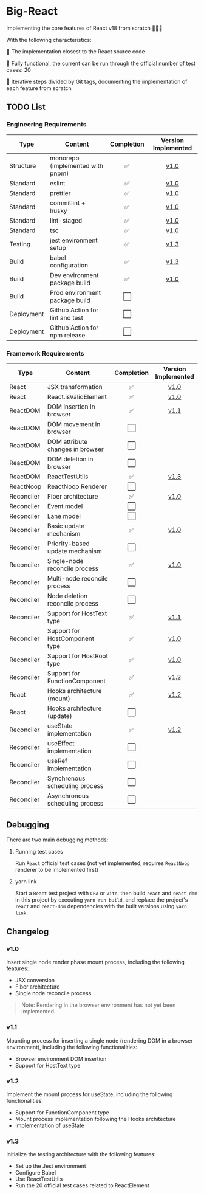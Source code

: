 # Big-React

Implementing the core features of React v18 from scratch 🎉🎉🎉

With the following characteristics:

👬 The implementation closest to the React source code

💪 Fully functional, the current can be run through the official number of test cases: 20

🚶 Iterative steps divided by Git tags, documenting the implementation of each feature from scratch

## TODO List

### Engineering Requirements

| Type       | Content                          | Completion |                    Version Implemented                     |
| ---------- | -------------------------------- | :--------: | :--------------------------------------------------------: |
| Structure  | monorepo (implemented with pnpm) |     ✅     | [v1.0](https://github.com/CassandraCat/BigReact/tree/v1.0) |
| Standard   | eslint                           |     ✅     | [v1.0](https://github.com/CassandraCat/BigReact/tree/v1.0) |
| Standard   | prettier                         |     ✅     | [v1.0](https://github.com/CassandraCat/BigReact/tree/v1.0) |
| Standard   | commitlint + husky               |     ✅     | [v1.0](https://github.com/CassandraCat/BigReact/tree/v1.0) |
| Standard   | lint-staged                      |     ✅     | [v1.0](https://github.com/CassandraCat/BigReact/tree/v1.0) |
| Standard   | tsc                              |     ✅     | [v1.0](https://github.com/CassandraCat/BigReact/tree/v1.0) |
| Testing    | jest environment setup           |     ✅     | [v1.3](https://github.com/CassandraCat/BigReact/tree/v1.3) |
| Build      | babel configuration              |     ✅     | [v1.3](https://github.com/CassandraCat/BigReact/tree/v1.3) |
| Build      | Dev environment package build    |     ✅     | [v1.0](https://github.com/CassandraCat/BigReact/tree/v1.0) |
| Build      | Prod environment package build   |    ⬜️     |                                                            |
| Deployment | Github Action for lint and test  |    ⬜️     |                                                            |
| Deployment | Github Action for npm release    |    ⬜️     |                                                            |

### Framework Requirements

| Type       | Content                          | Completion |                    Version Implemented                     |
| ---------- | -------------------------------- | :--------: | :--------------------------------------------------------: |
| React      | JSX transformation               |     ✅     | [v1.0](https://github.com/CassandraCat/BigReact/tree/v1.0) |
| React      | React.isValidElement             |     ✅     | [v1.0](https://github.com/CassandraCat/BigReact/tree/v1.0) |
| ReactDOM   | DOM insertion in browser         |     ✅     | [v1.1](https://github.com/CassandraCat/BigReact/tree/v1.1) |
| ReactDOM   | DOM movement in browser          |    ⬜️     |                                                            |
| ReactDOM   | DOM attribute changes in browser |    ⬜️     |                                                            |
| ReactDOM   | DOM deletion in browser          |    ⬜️     |                                                            |
| ReactDOM   | ReactTestUtils                   |     ✅     | [v1.3](https://github.com/CassandraCat/BigReact/tree/v1.3) |
| ReactNoop  | ReactNoop Renderer               |    ⬜️     |                                                            |
| Reconciler | Fiber architecture               |     ✅     | [v1.0](https://github.com/CassandraCat/BigReact/tree/v1.0) |
| Reconciler | Event model                      |    ⬜️     |                                                            |
| Reconciler | Lane model                       |    ⬜️     |                                                            |
| Reconciler | Basic update mechanism           |     ✅     | [v1.0](https://github.com/CassandraCat/BigReact/tree/v1.0) |
| Reconciler | Priority-based update mechanism  |    ⬜️     |                                                            |
| Reconciler | Single-node reconcile process    |     ✅     | [v1.0](https://github.com/CassandraCat/BigReact/tree/v1.0) |
| Reconciler | Multi-node reconcile process     |    ⬜️     |                                                            |
| Reconciler | Node deletion reconcile process  |    ⬜️     |                                                            |
| Reconciler | Support for HostText type        |     ✅     | [v1.1](https://github.com/CassandraCat/BigReact/tree/v1.1) |
| Reconciler | Support for HostComponent type   |     ✅     | [v1.0](https://github.com/CassandraCat/BigReact/tree/v1.0) |
| Reconciler | Support for HostRoot type        |     ✅     | [v1.0](https://github.com/CassandraCat/BigReact/tree/v1.0) |
| Reconciler | Support for FunctionComponent    |     ✅     | [v1.2](https://github.com/CassandraCat/BigReact/tree/v1.2) |
| React      | Hooks architecture (mount)       |     ✅     | [v1.2](https://github.com/CassandraCat/BigReact/tree/v1.2) |
| React      | Hooks architecture (update)      |    ⬜️     |                                                            |
| Reconciler | useState implementation          |     ✅     | [v1.2](https://github.com/CassandraCat/BigReact/tree/v1.2) |
| Reconciler | useEffect implementation         |    ⬜️     |                                                            |
| Reconciler | useRef implementation            |    ⬜️     |                                                            |
| Reconciler | Synchronous scheduling process   |    ⬜️     |                                                            |
| Reconciler | Asynchronous scheduling process  |    ⬜️     |                                                            |

## Debugging

There are two main debugging methods:

1. Running test cases

   Run `React` official test cases (not yet implemented, requires `ReactNoop` renderer to be implemented first)

2. yarn link

   Start a `React` test project with `CRA` or `Vite`, then build `react` and `react-dom` in this project by executing `yarn run build`, and replace the project's `react` and `react-dom` dependencies with the built versions using `yarn link`.

## Changelog

### v1.0

Insert single node render phase mount process, including the following features:

- JSX conversion
- Fiber architecture
- Single node reconcile process

> Note: Rendering in the browser environment has not yet been implemented.

### v1.1

Mounting process for inserting a single node (rendering DOM in a browser environment), including the following functionalities:

- Browser environment DOM insertion
- Support for HostText type

### v1.2

Implement the mount process for useState, including the following functionalities:

- Support for FunctionComponent type
- Mount process implementation following the Hooks architecture
- Implementation of useState

### v1.3

Initialize the testing architecture with the following features:

- Set up the Jest environment
- Configure Babel
- Use ReactTestUtils
- Run the 20 official test cases related to ReactElement
